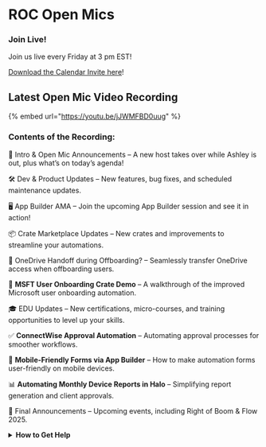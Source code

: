 # ROC Open Mics

### **Join Live!**

Join us live every Friday at 3 pm EST!

&#x20;[Download the Calendar Invite here](https://engine.rewst.io/webhooks/custom/trigger/02eb02e2-1177-43d9-9e13-8547414979fc/c47fdd7f-4075-47a8-ba92-94e790e67c06?request_type=open_mic_link&)!

## Latest Open Mic Video Recording

{% embed url="https://youtu.be/jJWMFBD0uug" %}

### Contents of the Recording:

🎤 Intro & Open Mic Announcements – A new host takes over while Ashley is out, plus what’s on today’s agenda!&#x20;

🛠️ Dev & Product Updates – New features, bug fixes, and scheduled maintenance updates.&#x20;

🖥️ App Builder AMA – Join the upcoming App Builder session and see it in action!&#x20;

📦 Crate Marketplace Updates – New crates and improvements to streamline your automations.&#x20;

📂 OneDrive Handoff during Offboarding? – Seamlessly transfer OneDrive access when offboarding users.&#x20;

👥 **MSFT User Onboarding Crate Demo** – A walkthrough of the improved Microsoft user onboarding automation.&#x20;

🎓 EDU Updates – New certifications, micro-courses, and training opportunities to level up your skills.&#x20;

✅ **ConnectWise Approval Automation** – Automating approval processes for smoother workflows.&#x20;

📲 **Mobile-Friendly Forms via App Builder** – How to make automation forms user-friendly on mobile devices.&#x20;

📊 **Automating Monthly Device Reports in Halo** – Simplifying report generation and client approvals.&#x20;

📅 Final Announcements – Upcoming events, including Right of Boom & Flow 2025.&#x20;

<details>

<summary><strong>How to Get Help</strong></summary>

* 💬 Chat (Discord): [https://discord.gg/rewst​​ ](https://discord.gg/rewst%E2%80%8B%E2%80%8B)
  * Private #\{{ msp \}} channel
  * \#the-kewp
* 🎫 Submit Tickets to: the\_roc@rewst.io
* 📝 Feature Request + Integration Requests: [https://rewst.canny.io/](https://rewst.canny.io/)

**CLUCK UNIVERSITY – REWST TRAINING:**&#x20;

* 👨‍🏫 Live Instructor-Led Training: [https://calendly.com/cluck-u/](https://calendly.com/cluck-u/)
* 🏁 Rewst Foundations Training: [https://docs.rewst.help/cluck-university/rewst-foundations-10x](https://docs.rewst.help/cluck-university/rewst-foundations-10x)
* ▶️ On-demand Videos: [https://docs.rewst.help/cluck-university/rewst-foundations-10x](https://docs.rewst.help/cluck-university/rewst-foundations-10x)

**DOCS:**&#x20;

* 🥚 Rewst Docs: [https://docs.rewst.help ](https://docs.rewst.help)
* ⛩️ Jinja Docs: [https://jinja.palletsprojects.com/](https://jinja.palletsprojects.com/)

**KEY LINKS:**&#x20;

* 📝 Feature Request + Integration Requests: [https://rewst.canny.io/](https://rewst.canny.io/)

</details>

